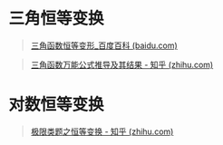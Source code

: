 # 三角恒等变换

> [三角函数恒等变形_百度百科 (baidu.com)](https://baike.baidu.com/item/三角函数恒等变形/3090657?fromtitle=三角恒等变形&fromid=4800645)

>[三角函数万能公式推导及其结果 - 知乎 (zhihu.com)](https://zhuanlan.zhihu.com/p/407069128)







# 对数恒等变换

>[极限类题之恒等变换 - 知乎 (zhihu.com)](https://zhuanlan.zhihu.com/p/48082297)



